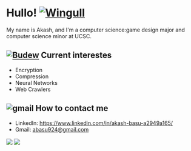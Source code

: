 # Hullo! [![Wingull](https://img.pokemondb.net/sprites/black-white/anim/normal/wingull.gif)](https://pokemondb.net/sprites/wingull)
My name is Akash, and I'm a computer science:game design major and computer science minor at UCSC.
## [![Budew](https://img.pokemondb.net/sprites/black-white/anim/normal/budew.gif)](https://pokemondb.net/pokedex/budew) Current interestes                    
- Encryption
- Compression
- Neural Networks
- Web Crawlers

## ![gmail](https://github.com/msikma/pokesprite/blob/master/icons/key-item/oaks-letter.png) How to contact me
- LinkedIn: https://www.linkedin.com/in/akash-basu-a2949a165/
- Gmail: abasu924@gmail.com
<img align = "center" src = "https://github-readme-stats.vercel.app/api?username=RedInJapanese&show_icons=true&theme=react&layout=compact" />

<img align = "center" src = "https://github-readme-stats.vercel.app/api/top-langs/?username=RedInJapanese&exclude_repo=ASDF&hide=javascript,ruby,html,css,makefile&layout=compact&theme=react"/>
